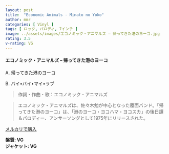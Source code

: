```yaml
---
layout: post
title:  "Economic Animals - Minato no Yoko"
author: mmr
categories: [ Vinyl ]
tags: [ ロック, パロディ, 7インチ ]
image: ../assets/images/エコノミック・アニマルズ – 帰ってきた港のヨーコ.jpg
rating: 3.5
v-rating: VG
---
```


#### エコノミック・アニマルズ – 帰ってきた港のヨーコ

A. 帰ってきた港のヨーコ

B. バイ•バイ•マイ•ラブ

> 作詞・作曲・歌：エコノミック・アニマルズ

> エコノミック・アニマルズは、佐々木勉が中心となった覆面バンド。「帰ってきた港のヨーコ」は、「港のヨーコ・ヨコハマ・ヨコスカ」の後日譚＆パロディー、アンサーソングとして1975年にリリースされた。

[メルカリで購入](https://jp.mercari.com/item/m44785182941)

<div class="mt-4 mb-4 d-flex align-items-center">
<strong class="mr-1">盤質: VG</strong>
</div>
<div class="mt-4 mb-4 d-flex align-items-center">
<strong class="mr-1">ジャケット: VG</strong>
</div>
